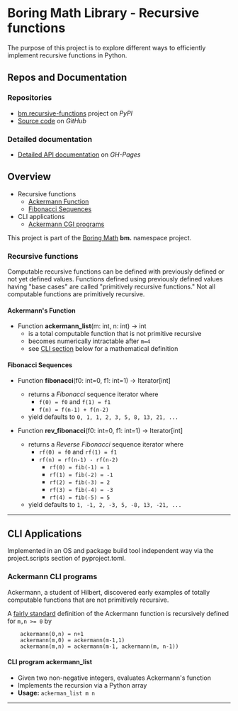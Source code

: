 # Boring Math Library - Recursive functions

The purpose of this project is to explore different ways to efficiently
implement recursive functions in Python.

## Repos and Documentation

### Repositories

- [bm.recursive-functions][1] project on *PyPI*
- [Source code][2] on *GitHub*

### Detailed documentation

- [Detailed API documentation][3] on *GH-Pages*

## Overview

- Recursive functions
  - [Ackermann Function](#ackermanns-function)
  - [Fibonacci Sequences](#fibonacci-sequences)
- CLI applications
  - [Ackermann CGI programs](#ackermann-cli-programs)

This project is part of the [Boring Math][4] **bm.** namespace project.

### Recursive functions

Computable recursive functions can be defined with previously defined or not yet
defined values. Functions defined using previously defined values having
"base cases" are called "primitively recursive functions." Not all
computable functions are primitively recursive.

#### Ackermann's Function

- Function **ackermann_list**(m: int, n: int) -> int
  - is a total computable function that is not primitive recursive
  - becomes numerically intractable after `m=4`
  - see [CLI section](#ackermann-cli-programs) below for a mathematical definition

#### Fibonacci Sequences

- Function **fibonacci**(f0: int=0, f1: int=1) -> Iterator[int]

  - returns a *Fibonacci* sequence iterator where
    - `f(0) = f0` and `f(1) = f1`
    - `f(n) = f(n-1) + f(n-2)`
  - yield defaults to `0, 1, 1, 2, 3, 5, 8, 13, 21, ...`

- Function **rev_fibonacci**(f0: int=0, f1: int=1) -> Iterator[int]

  - returns a *Reverse Fibonacci* sequence iterator where
    - `rf(0) = f0` and `rf(1) = f1`
    - `rf(n) = rf(n-1) - rf(n-2)`
      - `rf(0) = fib(-1) = 1`
      - `rf(1) = fib(-2) = -1`
      - `rf(2) = fib(-3) = 2`
      - `rf(3) = fib(-4) = -3`
      - `rf(4) = fib(-5) = 5`
  - yield defaults to `1, -1, 2, -3, 5, -8, 13, -21, ...`

______________________________________________________________________

## CLI Applications

Implemented in an OS and package build tool independent way via the
project.scripts section of pyproject.toml.

### Ackermann CLI programs

Ackermann, a student of Hilbert, discovered early examples of totally
computable functions that are not primitively recursive.

A [fairly standard][5] definition of the Ackermann function is
recursively defined for `m,n >= 0` by

```
    ackermann(0,n) = n+1
    ackermann(m,0) = ackermann(m-1,1)
    ackermann(m,n) = ackermann(m-1, ackermann(m, n-1))
```

#### CLI program **ackermann_list**

- Given two non-negative integers, evaluates Ackermann's function
- Implements the recursion via a Python array
- **Usage:** `ackerman_list m n`

______________________________________________________________________

[1]: https://pypi.org/project/bm.recursive-functions/
[2]: https://github.com/grscheller/bm-recursive-functions/
[3]: https://grscheller.github.io/boring-math-docs/recursive-functions/
[4]: https://github.com/grscheller/boring-math-docs
[5]: https://mathworld.wolfram.com/AckermannFunction.html
